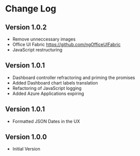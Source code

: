 # Change Log

## Version 1.0.2
* Remove unneccessary images
* Office UI Fabric  https://github.com/ngOfficeUIFabric
* JavaScript restructuring

## Version 1.0.1 
* Dashboard controller refractoring and priming the promises
* Added Dashboard chart labels translation
* Refactoring of JavaScript logging
* Added Azure Applications expiring

## Version 1.0.1
* Formatted JSON Dates in the UX

## Version 1.0.0
* Initial Version